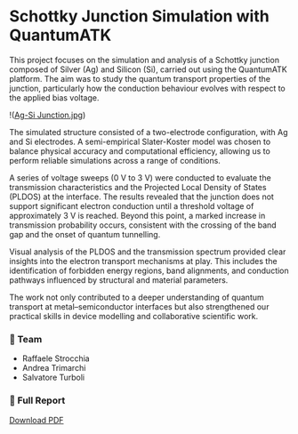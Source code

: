 # Schottky Junction Simulation with QuantumATK

This project focuses on the simulation and analysis of a Schottky junction composed of Silver (Ag) and Silicon (Si), carried out using the QuantumATK platform. The aim was to study the quantum transport properties of the junction, particularly how the conduction behaviour evolves with respect to the applied bias voltage.

!([Ag-Si Junction.jpg](https://github.com/rastrocchia46/QuantumATK-Schottky-Junction/blob/main/Ag-Si%20Junction.jpg))

The simulated structure consisted of a two-electrode configuration, with Ag and Si electrodes. A semi-empirical Slater-Koster model was chosen to balance physical accuracy and computational efficiency, allowing us to perform reliable simulations across a range of conditions.

A series of voltage sweeps (0 V to 3 V) were conducted to evaluate the transmission characteristics and the Projected Local Density of States (PLDOS) at the interface. The results revealed that the junction does not support significant electron conduction until a threshold voltage of approximately 3 V is reached. Beyond this point, a marked increase in transmission probability occurs, consistent with the crossing of the band gap and the onset of quantum tunnelling.

Visual analysis of the PLDOS and the transmission spectrum provided clear insights into the electron transport mechanisms at play. This includes the identification of forbidden energy regions, band alignments, and conduction pathways influenced by structural and material parameters.

The work not only contributed to a deeper understanding of quantum transport at metal–semiconductor interfaces but also strengthened our practical skills in device modelling and collaborative scientific work.

### 👥 Team
- Raffaele Strocchia  
- Andrea Trimarchi  
- Salvatore Turboli  

### 📄 Full Report
[Download PDF](./QuantumATK_Schottky_Report_STROCCHIA_TRIMARCHI_TURBOLI.pdf)
